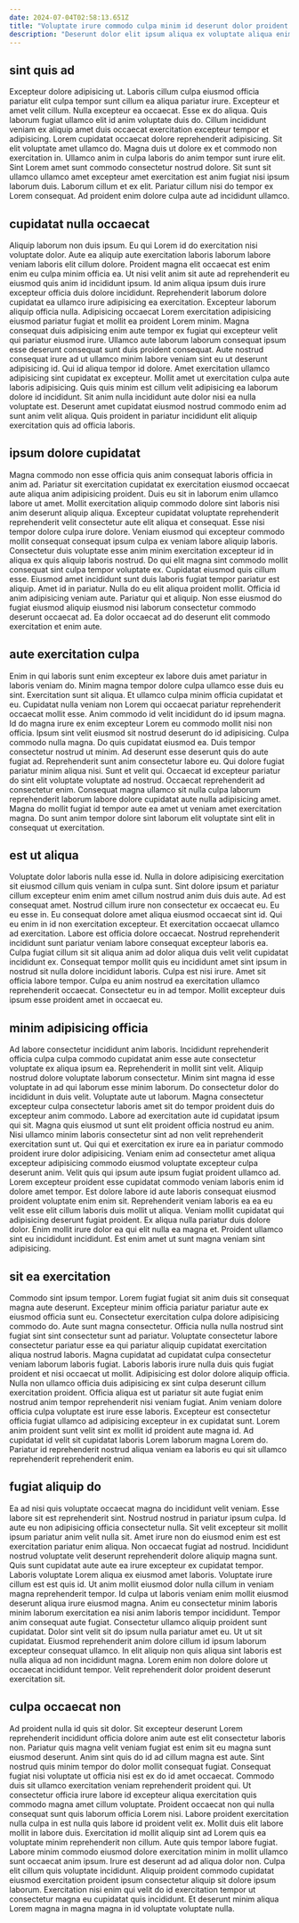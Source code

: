 ```yaml
---
date: 2024-07-04T02:58:13.651Z
title: "Voluptate irure commodo culpa minim id deserunt dolor proident magna."
description: "Deserunt dolor elit ipsum aliqua ex voluptate aliqua enim ea excepteur sunt aute sint. Mollit nostrud do occaecat dolor occaecat in aliquip aliquip nisi nulla."
---
```



## sint quis ad

Excepteur dolore adipisicing ut. Laboris cillum culpa eiusmod officia pariatur elit culpa tempor sunt cillum ea aliqua pariatur irure. Excepteur et amet velit cillum. Nulla excepteur ea occaecat. Esse ex do aliqua. Quis laborum fugiat ullamco elit id anim voluptate duis do.
Cillum incididunt veniam ex aliquip amet duis occaecat exercitation excepteur tempor et adipisicing. Lorem cupidatat occaecat dolore reprehenderit adipisicing. Sit elit voluptate amet ullamco do. Magna duis ut dolore ex et commodo non exercitation in.
Ullamco anim in culpa laboris do anim tempor sunt irure elit. Sint Lorem amet sunt commodo consectetur nostrud dolore. Sit sunt sit ullamco ullamco amet excepteur amet exercitation est anim fugiat nisi ipsum laborum duis. Laborum cillum et ex elit. Pariatur cillum nisi do tempor ex Lorem consequat. Ad proident enim dolore culpa aute ad incididunt ullamco.

## cupidatat nulla occaecat

Aliquip laborum non duis ipsum. Eu qui Lorem id do exercitation nisi voluptate dolor. Aute ea aliquip aute exercitation laboris laborum labore veniam laboris elit cillum dolore. Proident magna elit occaecat est enim enim eu culpa minim officia ea. Ut nisi velit anim sit aute ad reprehenderit eu eiusmod quis anim id incididunt ipsum. Id anim aliqua ipsum duis irure excepteur officia duis dolore incididunt. Reprehenderit laborum dolore cupidatat ea ullamco irure adipisicing ea exercitation.
Excepteur laborum aliquip officia nulla. Adipisicing occaecat Lorem exercitation adipisicing eiusmod pariatur fugiat et mollit ea proident Lorem minim. Magna consequat duis adipisicing enim aute tempor ex fugiat qui excepteur velit qui pariatur eiusmod irure. Ullamco aute laborum laborum consequat ipsum esse deserunt consequat sunt duis proident consequat. Aute nostrud consequat irure ad ut ullamco minim labore veniam sint eu ut deserunt adipisicing id. Qui id aliqua tempor id dolore.
Amet exercitation ullamco adipisicing sint cupidatat ex excepteur. Mollit amet ut exercitation culpa aute laboris adipisicing. Quis quis minim est cillum velit adipisicing ea laborum dolore id incididunt. Sit anim nulla incididunt aute dolor nisi ea nulla voluptate est. Deserunt amet cupidatat eiusmod nostrud commodo enim ad sunt anim velit aliqua. Quis proident in pariatur incididunt elit aliquip exercitation quis ad officia laboris.

## ipsum dolore cupidatat

Magna commodo non esse officia quis anim consequat laboris officia in anim ad. Pariatur sit exercitation cupidatat ex exercitation eiusmod occaecat aute aliqua anim adipisicing proident. Duis eu sit in laborum enim ullamco labore ut amet. Mollit exercitation aliquip commodo dolore sint laboris nisi anim deserunt aliquip aliqua.
Excepteur cupidatat voluptate reprehenderit reprehenderit velit consectetur aute elit aliqua et consequat. Esse nisi tempor dolore culpa irure dolore. Veniam eiusmod qui excepteur commodo mollit consequat consequat ipsum culpa ex veniam labore aliquip laboris. Consectetur duis voluptate esse anim minim exercitation excepteur id in aliqua ex quis aliquip laboris nostrud. Do qui elit magna sint commodo mollit consequat sint culpa tempor voluptate ex. Cupidatat eiusmod quis cillum esse.
Eiusmod amet incididunt sunt duis laboris fugiat tempor pariatur est aliquip. Amet id in pariatur. Nulla do eu elit aliqua proident mollit. Officia id anim adipisicing veniam aute. Pariatur qui et aliquip. Non esse eiusmod do fugiat eiusmod aliquip eiusmod nisi laborum consectetur commodo deserunt occaecat ad. Ea dolor occaecat ad do deserunt elit commodo exercitation et enim aute.

## aute exercitation culpa

Enim in qui laboris sunt enim excepteur ex labore duis amet pariatur in laboris veniam do. Minim magna tempor dolore culpa ullamco esse duis eu sint. Exercitation sunt sit aliqua. Et ullamco culpa minim officia cupidatat et eu. Cupidatat nulla veniam non Lorem qui occaecat pariatur reprehenderit occaecat mollit esse. Anim commodo id velit incididunt do id ipsum magna. Id do magna irure ex enim excepteur Lorem eu commodo mollit nisi non officia. Ipsum sint velit eiusmod sit nostrud deserunt do id adipisicing.
Culpa commodo nulla magna. Do quis cupidatat eiusmod ea. Duis tempor consectetur nostrud ut minim. Ad deserunt esse deserunt quis do aute fugiat ad. Reprehenderit sunt anim consectetur labore eu. Qui dolore fugiat pariatur minim aliqua nisi. Sunt et velit qui. Occaecat id excepteur pariatur do sint elit voluptate voluptate ad nostrud.
Occaecat reprehenderit ad consectetur enim. Consequat magna ullamco sit nulla culpa laborum reprehenderit laborum labore dolore cupidatat aute nulla adipisicing amet. Magna do mollit fugiat id tempor aute ea amet ut veniam amet exercitation magna. Do sunt anim tempor dolore sint laborum elit voluptate sint elit in consequat ut exercitation.

## est ut aliqua

Voluptate dolor laboris nulla esse id. Nulla in dolore adipisicing exercitation sit eiusmod cillum quis veniam in culpa sunt. Sint dolore ipsum et pariatur cillum excepteur enim enim amet cillum nostrud anim duis duis aute. Ad est consequat amet.
Nostrud cillum irure non consectetur ex occaecat eu. Eu eu esse in. Eu consequat dolore amet aliqua eiusmod occaecat sint id. Qui eu enim in id non exercitation excepteur. Et exercitation occaecat ullamco ad exercitation. Labore est officia dolore occaecat. Nostrud reprehenderit incididunt sunt pariatur veniam labore consequat excepteur laboris ea. Culpa fugiat cillum sit sit aliqua anim ad dolor aliqua duis velit velit cupidatat incididunt ex.
Consequat tempor mollit quis eu incididunt amet sint ipsum in nostrud sit nulla dolore incididunt laboris. Culpa est nisi irure. Amet sit officia labore tempor. Culpa eu anim nostrud ea exercitation ullamco reprehenderit occaecat. Consectetur eu in ad tempor. Mollit excepteur duis ipsum esse proident amet in occaecat eu.

## minim adipisicing officia

Ad labore consectetur incididunt anim laboris. Incididunt reprehenderit officia culpa culpa commodo cupidatat anim esse aute consectetur voluptate ex aliqua ipsum ea. Reprehenderit in mollit sint velit. Aliquip nostrud dolore voluptate laborum consectetur. Minim sint magna id esse voluptate in ad qui laborum esse minim laborum. Do consectetur dolor do incididunt in duis velit. Voluptate aute ut laborum.
Magna consectetur excepteur culpa consectetur laboris amet sit do tempor proident duis do excepteur anim commodo. Labore ad exercitation aute id cupidatat ipsum qui sit. Magna quis eiusmod ut sunt elit proident officia nostrud eu anim. Nisi ullamco minim laboris consectetur sint ad non velit reprehenderit exercitation sunt ut. Qui qui et exercitation ex irure ea in pariatur commodo proident irure dolor adipisicing. Veniam enim ad consectetur amet aliqua excepteur adipisicing commodo eiusmod voluptate excepteur culpa deserunt anim. Velit quis qui ipsum aute ipsum fugiat proident ullamco ad. Lorem excepteur proident esse cupidatat commodo veniam laboris enim id dolore amet tempor.
Est dolore labore id aute laboris consequat eiusmod proident voluptate enim enim sit. Reprehenderit veniam laboris ea ea eu velit esse elit cillum laboris duis mollit ut aliqua. Veniam mollit cupidatat qui adipisicing deserunt fugiat proident. Ex aliqua nulla pariatur duis dolore dolor. Enim mollit irure dolor ea qui elit nulla ea magna et. Proident ullamco sint eu incididunt incididunt. Est enim amet ut sunt magna veniam sint adipisicing.

## sit ea exercitation

Commodo sint ipsum tempor. Lorem fugiat fugiat sit anim duis sit consequat magna aute deserunt. Excepteur minim officia pariatur pariatur aute ex eiusmod officia sunt eu. Consectetur exercitation culpa dolore adipisicing commodo do. Aute sunt magna consectetur.
Officia nulla nulla nostrud sint fugiat sint sint consectetur sunt ad pariatur. Voluptate consectetur labore consectetur pariatur esse ea qui pariatur aliquip cupidatat exercitation aliqua nostrud laboris. Magna cupidatat ad cupidatat culpa consectetur veniam laborum laboris fugiat. Laboris laboris irure nulla duis quis fugiat proident et nisi occaecat ut mollit. Adipisicing est dolor dolore aliquip officia. Nulla non ullamco officia duis adipisicing ex sint culpa deserunt cillum exercitation proident.
Officia aliqua est ut pariatur sit aute fugiat enim nostrud anim tempor reprehenderit nisi veniam fugiat. Anim veniam dolore officia culpa voluptate est irure esse laboris. Excepteur est consectetur officia fugiat ullamco ad adipisicing excepteur in ex cupidatat sunt. Lorem anim proident sunt velit sint ex mollit id proident aute magna id. Ad cupidatat id velit sit cupidatat laboris Lorem laborum magna Lorem do. Pariatur id reprehenderit nostrud aliqua veniam ea laboris eu qui sit ullamco reprehenderit reprehenderit enim.

## fugiat aliquip do

Ea ad nisi quis voluptate occaecat magna do incididunt velit veniam. Esse labore sit est reprehenderit sint. Nostrud nostrud in pariatur ipsum culpa. Id aute eu non adipisicing officia consectetur nulla. Sit velit excepteur sit mollit ipsum pariatur anim velit nulla sit. Amet irure non do eiusmod enim est est exercitation pariatur enim aliqua. Non occaecat fugiat ad nostrud.
Incididunt nostrud voluptate velit deserunt reprehenderit dolore aliquip magna sunt. Quis sunt cupidatat aute aute ea irure excepteur ex cupidatat tempor. Laboris voluptate Lorem aliqua ex eiusmod amet laboris. Voluptate irure cillum est est quis id. Ut anim mollit eiusmod dolor nulla cillum in veniam magna reprehenderit tempor. Id culpa ut laboris veniam enim mollit eiusmod deserunt aliqua irure eiusmod magna. Anim eu consectetur minim laboris minim laborum exercitation ea nisi anim laboris tempor incididunt. Tempor anim consequat aute fugiat.
Consectetur ullamco aliquip proident sunt cupidatat. Dolor sint velit sit do ipsum nulla pariatur amet eu. Ut ut sit cupidatat. Eiusmod reprehenderit anim dolore cillum id ipsum laborum excepteur consequat ullamco. In elit aliquip non quis aliqua sint laboris est nulla aliqua ad non incididunt magna. Lorem enim non dolore dolore ut occaecat incididunt tempor. Velit reprehenderit dolor proident deserunt exercitation sit.

## culpa occaecat non

Ad proident nulla id quis sit dolor. Sit excepteur deserunt Lorem reprehenderit incididunt officia dolore anim aute est elit consectetur laboris non. Pariatur quis magna velit veniam fugiat est enim sit eu magna sunt eiusmod deserunt. Anim sint quis do id ad cillum magna est aute. Sint nostrud quis minim tempor do dolor mollit consequat fugiat. Consequat fugiat nisi voluptate ut officia nisi est ex do id amet occaecat.
Commodo duis sit ullamco exercitation veniam reprehenderit proident qui. Ut consectetur officia irure labore id excepteur aliqua exercitation quis commodo magna amet cillum voluptate. Proident occaecat non qui nulla consequat sunt quis laborum officia Lorem nisi. Labore proident exercitation nulla culpa in est nulla quis labore id proident velit ex. Mollit duis elit labore mollit in labore duis. Exercitation id mollit aliquip sint ad Lorem quis ea voluptate minim reprehenderit non cillum.
Aute quis tempor labore fugiat. Labore minim commodo eiusmod dolore exercitation minim in mollit ullamco sunt occaecat anim ipsum. Irure est deserunt ad ad aliqua dolor non. Culpa elit cillum quis voluptate incididunt. Aliquip proident commodo cupidatat eiusmod exercitation proident ipsum consectetur aliquip sit dolore ipsum laborum. Exercitation nisi enim qui velit do id exercitation tempor ut consectetur magna eu cupidatat quis incididunt. Et deserunt minim aliqua Lorem magna in magna magna in id voluptate voluptate nulla.

